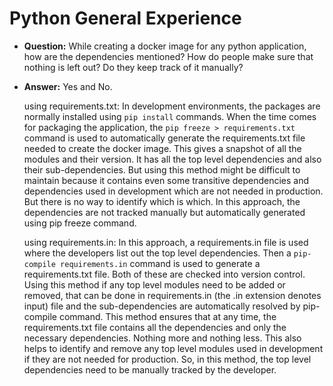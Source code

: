# Python General Experience

 - **Question:** While creating a docker image for any python application, how are the dependencies mentioned? How do people make sure that nothing is left out? Do they keep track of it manually?
 - **Answer:** Yes and No.

    using requirements.txt: In development environments, the packages are normally installed using ```pip install``` commands. When the time comes for packaging the application, the ```pip freeze > requirements.txt``` command is used to automatically generate the requirements.txt file needed to create the docker image. This gives a snapshot of all the modules and their version. It has all the top level dependencies and also their sub-dependencies. But using this method might be difficult to maintain because it contains even some transitive dependencies and dependencies used in development which are not needed in production. But there is no way to identify which is which. In this approach, the dependencies are not tracked manually but automatically generated using pip freeze command.

    using requirements.in: In this approach, a requirements.in file is used where the developers list out the top level dependencies. Then a ```pip-compile requirements.in``` command is used to generate a requirements.txt file. Both of these are checked into version control. Using this method if any top level modules need to be added or removed, that can be done in requirements.in (the .in extension denotes input) file and the sub-dependencies are automatically resolved by pip-compile command. This method ensures that at any time, the requirements.txt file contains all the dependencies and only the necessary dependencies. Nothing more and nothing less. This also helps to identify and remove any top level modules used in development if they are not needed for production. So, in this method, the top level dependencies need to be manually tracked by the developer.

